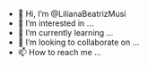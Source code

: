 - 👋 Hi, I’m @LilianaBeatrizMusi
- 👀 I’m interested in ...
- 🌱 I’m currently learning ...
- 💞️ I’m looking to collaborate on ...
- 📫 How to reach me ...

<!---
LilianaBeatrizMusi/LilianaBeatrizMusi is a ✨ special ✨ repository because its `README.md` (this file) appears on your GitHub profile.
You can click the Preview link to take a look at your changes.
--->
